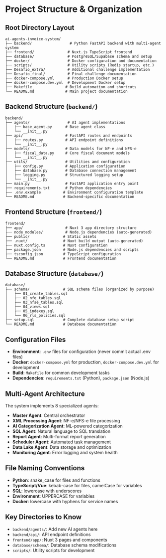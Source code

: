 # Project Structure & Organization

## Root Directory Layout
```
ai-agents-invoice-system/
├── backend/                 # Python FastAPI backend with multi-agent system
├── frontend/               # Nuxt.js TypeScript frontend
├── database/               # PostgreSQL/Supabase schema and setup
├── docker/                 # Docker configuration and documentation
├── scripts/                # Utility scripts (Redis startup, etc.)
├── Desafio_extra/          # Additional challenge implementation
├── Desafio_final/          # Final challenge documentation
├── docker-compose.yml      # Production Docker setup
├── docker-compose.dev.yml  # Development Docker setup
├── Makefile               # Build automation and shortcuts
└── README.md              # Main project documentation
```

## Backend Structure (`backend/`)
```
backend/
├── agents/                 # AI agent implementations
│   ├── base_agent.py      # Base agent class
│   └── __init__.py
├── api/                   # FastAPI routes and endpoints
│   ├── routes.py          # API endpoint definitions
│   └── __init__.py
├── models/                # Data models for NF-e and NFS-e
│   ├── fiscal_data.py     # Core fiscal document models
│   └── __init__.py
├── utils/                 # Utilities and configuration
│   ├── config.py          # Application configuration
│   ├── database.py        # Database connection management
│   ├── logging.py         # Structured logging setup
│   └── __init__.py
├── main.py                # FastAPI application entry point
├── requirements.txt       # Python dependencies
├── .env.example          # Environment configuration template
└── README.md             # Backend-specific documentation
```

## Frontend Structure (`frontend/`)
```
frontend/
├── app/                   # Nuxt 3 app directory structure
├── node_modules/          # Node.js dependencies (auto-generated)
├── public/               # Static assets
├── .nuxt/                # Nuxt build output (auto-generated)
├── nuxt.config.ts        # Nuxt configuration
├── package.json          # Node.js dependencies and scripts
├── tsconfig.json         # TypeScript configuration
└── README.md             # Frontend documentation
```

## Database Structure (`database/`)
```
database/
├── schema/               # SQL schema files (organized by purpose)
│   ├── 01_create_tables.sql
│   ├── 02_nfe_tables.sql
│   ├── 03_nfse_tables.sql
│   ├── 04_views.sql
│   ├── 05_indexes.sql
│   └── 06_rls_policies.sql
├── setup.sql             # Complete database setup script
└── README.md             # Database documentation
```

## Configuration Files
- **Environment**: `.env` files for configuration (never commit actual .env files)
- **Docker**: `docker-compose.yml` for production, `docker-compose.dev.yml` for development
- **Build**: `Makefile` for common development tasks
- **Dependencies**: `requirements.txt` (Python), `package.json` (Node.js)

## Multi-Agent Architecture
The system implements 8 specialized agents:
- **Master Agent**: Central orchestrator
- **XML Processing Agent**: NF-e/NFS-e file processing
- **AI Categorization Agent**: ML-powered categorization
- **SQL Agent**: Natural language to SQL translation
- **Report Agent**: Multi-format report generation
- **Scheduler Agent**: Automated task management
- **Data Lake Agent**: Data storage and optimization
- **Monitoring Agent**: Error logging and system health

## File Naming Conventions
- **Python**: snake_case for files and functions
- **TypeScript/Vue**: kebab-case for files, camelCase for variables
- **SQL**: lowercase with underscores
- **Environment**: UPPERCASE for variables
- **Docker**: lowercase with hyphens for service names

## Key Directories to Know
- `backend/agents/`: Add new AI agents here
- `backend/api/`: API endpoint definitions
- `frontend/app/`: Nuxt 3 pages and components
- `database/schema/`: Database schema modifications
- `scripts/`: Utility scripts for development